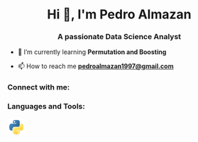 <h1 align="center">Hi 👋, I'm Pedro Almazan</h1>
<h3 align="center">A passionate Data Science Analyst</h3>

- 🌱 I’m currently learning **Permutation and Boosting**

- 📫 How to reach me **pedroalmazan1997@gmail.com**

<h3 align="left">Connect with me:</h3>
<p align="left">
</p>

<h3 align="left">Languages and Tools:</h3>
<p align="left"> <a href="https://www.python.org" target="_blank" rel="noreferrer"> <img src="https://raw.githubusercontent.com/devicons/devicon/master/icons/python/python-original.svg" alt="python" width="40" height="40"/> </a> </p>
